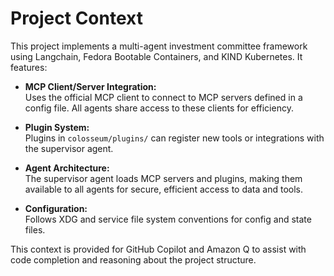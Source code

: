 # Project Context

This project implements a multi-agent investment committee framework using Langchain, Fedora Bootable Containers, and KIND Kubernetes. It features:

- **MCP Client/Server Integration:**  
  Uses the official MCP client to connect to MCP servers defined in a config file. All agents share access to these clients for efficiency.

- **Plugin System:**  
  Plugins in `colosseum/plugins/` can register new tools or integrations with the supervisor agent.

- **Agent Architecture:**  
  The supervisor agent loads MCP servers and plugins, making them available to all agents for secure, efficient access to data and tools.

- **Configuration:**  
  Follows XDG and service file system conventions for config and state files.

This context is provided for GitHub Copilot and Amazon Q to assist with code completion and reasoning about the project structure.
